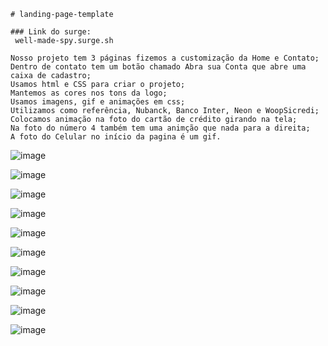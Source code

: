 ```
# landing-page-template

### Link do surge:
 well-made-spy.surge.sh

Nosso projeto tem 3 páginas fizemos a customização da Home e Contato;
Dentro de contato tem um botão chamado Abra sua Conta que abre uma caixa de cadastro;
Usamos html e CSS para criar o projeto;
Mantemos as cores nos tons da logo;
Usamos imagens, gif e animações em css;
Utilizamos como referência, Nubanck, Banco Inter, Neon e WoopSicredi;
Colocamos animação na foto do cartão de crédito girando na tela;
Na foto do número 4 também tem uma animção que nada para a direita;
A foto do Celular no início da pagina é um gif.
```

![image](https://user-images.githubusercontent.com/92445126/148828896-0b52e4fa-ace5-4dce-a860-8c4015dd2d50.png)

![image](https://user-images.githubusercontent.com/92445126/148828952-a400581a-ea25-4950-8185-7814ab4fc40a.png)

![image](https://user-images.githubusercontent.com/92445126/148828977-99092f02-99e5-416f-b056-c00d028d4e22.png)

![image](https://user-images.githubusercontent.com/92445126/148829001-3185ae16-aa59-4667-866b-d108e52f268c.png)

![image](https://user-images.githubusercontent.com/92445126/148829046-23d7b6bb-79ab-4923-b12e-d3636b45d969.png)

![image](https://user-images.githubusercontent.com/92445126/148829065-f28c81dd-5777-4eb9-b564-cb615b08b819.png)

![image](https://user-images.githubusercontent.com/92445126/148829126-fcb08616-9176-4a40-bebc-c13ce47bd19f.png)

![image](https://user-images.githubusercontent.com/92445126/148829163-5f546a61-d2af-4121-ad63-a3ce9886aa2d.png)

![image](https://user-images.githubusercontent.com/92445126/148829204-b5741e7e-1e9c-41fe-b7e6-8f46247a1658.png)

![image](https://user-images.githubusercontent.com/92445126/148829229-26a60740-63ab-45c6-9dca-4bfa0b23a20b.png)



